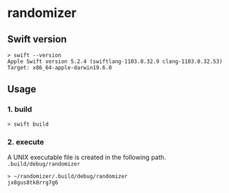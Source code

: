 # randomizer
  
## Swift version  
```
> swift --version
Apple Swift version 5.2.4 (swiftlang-1103.0.32.9 clang-1103.0.32.53)
Target: x86_64-apple-darwin19.6.0
```
  
## Usage  
  
### 1. build
  
```
> swift build
```
  
### 2. execute
A UNIX executable file is created in the following path.  
`.build/debug/randomizer`  
  
```
> ~/randomizer/.build/debug/randomizer
jx8gus8tk8rrg7g6
```
  